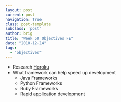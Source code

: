 ```yaml
---
layout: post
current: post
navigation: True
class: post-template
subclass: 'post'
author: brig
title: "Week 50 Objectives FE"
date: "2010-12-14"
tags:
  - "objectives"
---
```


- Research [Heroku](http://heroku.com/)
- What framework can help speed up development
    - Java Frameworks
    - Python Frameworks
    - Ruby Frameworks
    - Rapid application development
